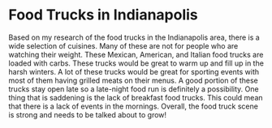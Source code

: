 # Food Trucks in Indianapolis

Based on my research of the food trucks in the Indianapolis area, there is a wide selection of cuisines. Many of these are not for people who are watching their weight. These Mexican, American, and Italian food trucks are loaded with carbs. These trucks would be great to warm up and fill up in the harsh winters. A lot of these trucks would be great for sporting events with most of them having grilled meats on their menus. A good portion of these trucks stay open late so a late-night food run is definitely a possibility. One thing that is saddening is the lack of breakfast food trucks. This could mean that there is a lack of events in the mornings. Overall, the food truck scene is strong and needs to be talked about to grow!
